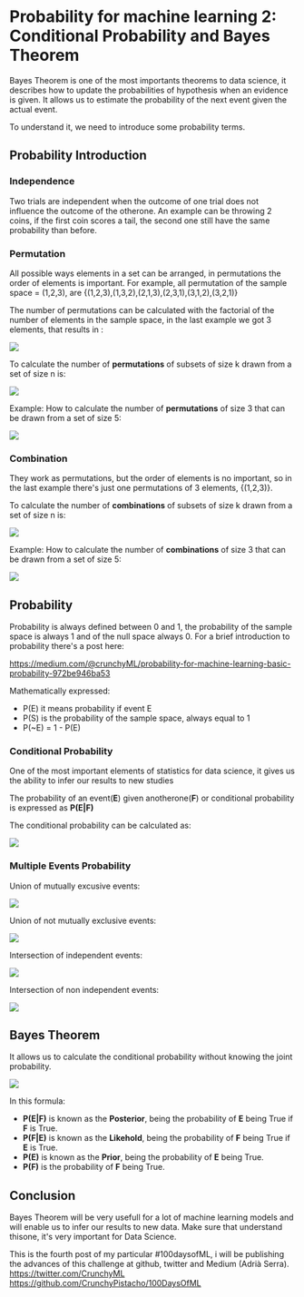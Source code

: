 # Probability for machine learning 2: Conditional Probability and Bayes Theorem

Bayes Theorem is one of the most importants theorems to data science, it describes how to update the probabilities of hypothesis when an evidence is given. It allows us to estimate the probability of the next event given the actual event.

To understand it, we need to introduce some probability terms.

## Probability Introduction

### Independence

Two trials are independent when the outcome of one trial does not influence the outcome of the otherone. An example can be throwing 2 coins, if the first coin scores a tail, the second one still have the same probability than before.

### Permutation

All possible ways elements in a set can be arranged, in permutations the order of elements is important. For example, all permutation of the sample space = (1,2,3), are {(1,2,3),(1,3,2),(2,1,3),(2,3,1),(3,1,2),(3,2,1)}

The number of permutations can be calculated with the factorial of the number of elements in the sample space, in the last example we got 3 elements, that results in :

<img src="https://render.githubusercontent.com/render/math?math=%243!%20%3D%203%20x%202%20x%201%20%3D%206%24">

To calculate the number of **permutations** of subsets of size k drawn from a set of size n is:

<img src="https://render.githubusercontent.com/render/math?math=%24nPk%20%3D%20%5Cdfrac%7Bn!%7D%7B(n-k)!%7D%24">

Example: How to calculate the number of **permutations** of size 3  that can be drawn from a set of size 5:

<img src="https://render.githubusercontent.com/render/math?math=%245P3%20%3D%20%5Cdfrac%7B5!%7D%7B(5-3)!%7D%20%3D%20%5Cdfrac%7B5!%7D%7B(2)!%7D%20%3D%20%5Cdfrac%7B5%20x%204%20x%203%20x%202%20x%201%7D%7B(2%20x%201)%7D%20%3D5%20x%204%20x%203%20%3D%2060%24">

### Combination

They work as permutations, but the order of elements is no important, so in the last example there's just one permutations of 3 elements, {(1,2,3)}.

To calculate the number of **combinations** of subsets of size k drawn from a set of size n is:

<img src="https://render.githubusercontent.com/render/math?math=%24nCk%20%3D%20%5Cdfrac%7Bn!%7D%7Bk!(n-k)!%7D%20%24">

Example: How to calculate the number of **combinations** of size 3  that can be drawn from a set of size 5:

<img src="https://render.githubusercontent.com/render/math?math=%245C3%20%3D%20%5Cdfrac%7B5!%7D%7B3!(5-3)!%7D%20%3D%20%5Cdfrac%7B5!%7D%7B3!(5-3)!%7D%20%3D%20%5Cdfrac%7B5!%7D%7B3!x%202!%7D%20%3D%20%5Cdfrac%7B5%20x%204%20x%203%20x%202%7D%7B3%20x%202%20x%202%7D%20%3D%20%5Cdfrac%7B5%20x%204%7D%7B2%7D%20%3D%2010%24">

## Probability

Probability is always defined between 0 and 1, the probability of the sample space is always 1 and of the null space always 0. For a brief introduction to probability there's a post here:

https://medium.com/@crunchyML/probability-for-machine-learning-basic-probability-972be946ba53

Mathematically expressed:

* P(E) it means probability if event E 
* P(S) is the probability of the sample space, always equal to 1
* P(~E) = 1 - P(E)

### Conditional Probability

One of the most important elements of statistics for data science, it gives us the ability to infer our results to new studies

The probability of an event(**E**) given anotherone(**F**) or conditional probability is expressed as **P(E|F)**

The conditional probability can be calculated as:

<img src="https://render.githubusercontent.com/render/math?math=%24P(E%7CF)%3D%5Cdfrac%7BP(E%20%5Ccap%20F)%7D%7BP(F)%7D%24">

### Multiple Events Probability

Union of mutually excusive events:

<img src="https://render.githubusercontent.com/render/math?math=%24P(E%20%5Ccup%20F)%20%3D%20P(E)%20%2B%20P(F)%24">

Union of not mutually exclusive events:

<img src="https://render.githubusercontent.com/render/math?math=%24P(E%20%5Ccup%20F)%20%3D%20P(E)%20%2B%20P(F)%20-%20P(E%20%5Ccap%20F)%24">

Intersection of independent events:

<img src="https://render.githubusercontent.com/render/math?math=%24P(E%20%5Ccap%20F)%20%3D%20P(E)%20%20P(F)%24">

Intersection of non independent events:

<img src="https://render.githubusercontent.com/render/math?math=%24P(E%20%5Ccap%20F)%20%3D%20P(E)%20%20P(F%7CE)%24">


## Bayes Theorem

It allows us to calculate the conditional probability without knowing the joint probability.

<img src="https://render.githubusercontent.com/render/math?math=%24P(E%20%7C%20F)%20%3D%20%5Cdfrac%7BP(F%20%7C%20E)%20%20P(E)%7D%7BP(F)%7D%24">

In this formula:
* **P(E|F)** is known as the **Posterior**, being the probability of **E** being True if **F** is True.
* **P(F|E)** is known as the **Likehold**, being the probability of **F** being True if **E** is True.
* **P(E)** is known as the **Prior**, being the probability of **E** being True.
* **P(F)** is the probability of **F** being True.


## Conclusion

Bayes Theorem will be very usefull for a lot of machine learning models and will enable us to infer our results to new data. Make sure that understand thisone, it's very important for Data Science.



This is the fourth post of my particular #100daysofML, i will be publishing the advances of this challenge at github, twitter and Medium (Adrià Serra).
https://twitter.com/CrunchyML
https://github.com/CrunchyPistacho/100DaysOfML